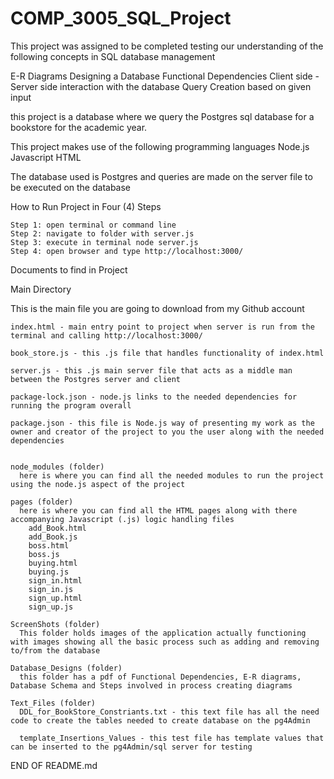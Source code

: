 # COMP_3005_SQL_Project
This project was assigned to be completed testing our understanding of the following concepts in SQL database
management

  E-R Diagrams
  Designing a Database
  Functional Dependencies
  Client side - Server side interaction with the database
  Query Creation based on given input

this project is a database where we query the Postgres sql database for a bookstore for the academic year.

This project makes use of the following programming languages
  Node.js
  Javascript
  HTML

The database used is Postgres and queries are made on the server file to be executed on the database





How to Run Project in Four (4) Steps

    Step 1: open terminal or command line
    Step 2: navigate to folder with server.js
    Step 3: execute in terminal node server.js
    Step 4: open browser and type http://localhost:3000/


Documents to find in Project

Main Directory

  This is the main file you are going to download from my Github account

    index.html - main entry point to project when server is run from the terminal and calling http://localhost:3000/

    book_store.js - this .js file that handles functionality of index.html

    server.js - this .js main server file that acts as a middle man between the Postgres server and client

    package-lock.json - node.js links to the needed dependencies for running the program overall

    package.json - this file is Node.js way of presenting my work as the owner and creator of the project to you the user along with the needed dependencies


    node_modules (folder)
      here is where you can find all the needed modules to run the project using the node.js aspect of the project

    pages (folder)
      here is where you can find all the HTML pages along with there accompanying Javascript (.js) logic handling files
        add_Book.html
        add_Book.js
        boss.html
        boss.js
        buying.html
        buying.js
        sign_in.html
        sign_in.js
        sign_up.html
        sign_up.js

    ScreenShots (folder)
      This folder holds images of the application actually functioning with images showing all the basic process such as adding and removing to/from the database

    Database_Designs (folder)
      this folder has a pdf of Functional Dependencies, E-R diagrams, Database Schema and Steps involved in process creating diagrams

    Text_Files (folder)
      DDL_for_BookStore_Constriants.txt - this text file has all the need code to create the tables needed to create database on the pg4Admin

      template_Insertions_Values - this test file has template values that can be inserted to the pg4Admin/sql server for testing  











END OF README.md
